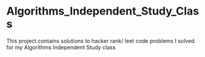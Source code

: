 # Algorithms_Independent_Study_Class
This project contains solutions to hacker rank/ leet code problems I solved for my Algorithms Independent Study class
